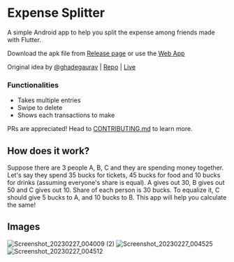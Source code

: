 # Expense Splitter

A simple Android app to help you split the expense among friends made with Flutter.

Download the apk file from [Release page](https://github.com/ninadnaik10/expense-splitter/releases) or use the [Web App](https://ninadnaik10.github.io/expense-splitter-web/)

Original idea by [@ghadegaurav](https://github.com/ghadegaurav) | [Repo](https://github.com/ghadegaurav/bill-splitter) | [Live](https://ghadegaurav.github.io/bill-splitter/)

### Functionalities

- Takes multiple entries
- Swipe to delete
- Shows each transactions to make

PRs are appreciated! Head to [CONTRIBUTING.md](https://github.com/ninadnaik10/expense-splitter/blob/main/CONTRIBUTING.md) to learn more.

## How does it work?
Suppose there are 3 people A, B, C and they are spending money together.
Let's say they spend 35 bucks for tickets, 45 bucks for food and 10 bucks for drinks (assuming everyone's share is equal).
A gives out 30, B gives out 50 and C gives out 10. Share of each person is 30 bucks. To equalize it, C should give 5 bucks to A, and 10 bucks to B.
This app will help you calculate the same!

## Images


![Screenshot_20230227_004009 (2)](https://user-images.githubusercontent.com/86565419/221431760-2995cb6c-cae0-4906-8f0f-8868cc5af9c3.png)
![Screenshot_20230227_004525](https://user-images.githubusercontent.com/86565419/221431883-7f7c7269-e9c5-40ec-be81-c3338ba68702.png)
![Screenshot_20230227_004512](https://user-images.githubusercontent.com/86565419/221431888-b2e5630d-ba1b-4ecb-950e-05fa9baf4ec0.png)

